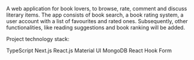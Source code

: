 A web application for book lovers, to browse, rate, comment and discuss literary items. The app consists of book search, a book rating system, a user account with a list of favourites and rated ones. Subsequently, other functionalities, like reading suggestions and book ranking will be added. 

Project technology stack:

TypeScript
Next.js
React.js
Material UI
MongoDB
React Hook Form
